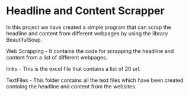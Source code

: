 # Headline and Content Scrapper

In this project we have created a simple program that can scrap the headline and content from different webpages by using the library BeautifulSoup.

Web Scrapping - It contains the code for scrapping the headline and content from a list of different webpages.

links - This is the excel file that contains a list of 20 url.

TextFiles - This folder contains all the text files which have    been created containg the headline and content from the websites.
